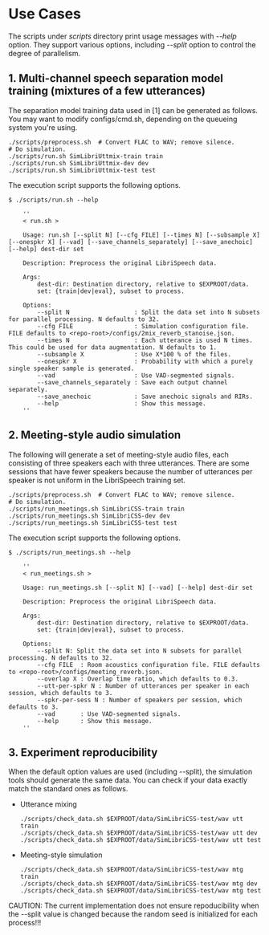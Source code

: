 # Use Cases
The scripts under *scripts* directory print usage messages with *--help* option. They support various options, including *--split* option to control the degree of parallelism.


## 1. Multi-channel speech separation model training (mixtures of a few utterances)

The separation model training data used in [1] can be generated as follows. 
You may want to modify configs/cmd.sh, depending on the queueing system you're using. 
```
./scripts/preprocess.sh  # Convert FLAC to WAV; remove silence. 
# Do simulation. 
./scripts/run.sh SimLibriUttmix-train train
./scripts/run.sh SimLibriUttmix-dev dev
./scripts/run.sh SimLibriUttmix-test test
```

The execution script supports the following options. 
```
$ ./scripts/run.sh --help

    ''
    < run.sh >

    Usage: run.sh [--split N] [--cfg FILE] [--times N] [--subsample X] [--onespkr X] [--vad] [--save_channels_separately] [--save_anechoic] [--help] dest-dir set

    Description: Preprocess the original LibriSpeech data.

    Args:
        dest-dir: Destination directory, relative to $EXPROOT/data.
        set: {train|dev|eval}, subset to process.

    Options:
        --split N                  : Split the data set into N subsets for parallel processing. N defaults to 32.
        --cfg FILE                 : Simulation configuration file. FILE defaults to <repo-root>/configs/2mix_reverb_stanoise.json.
        --times N                  : Each utterance is used N times. This could be used for data augmentation. N defaults to 1.
        --subsample X              : Use X*100 % of the files.
        --onespkr X                : Probability with which a purely single speaker sample is generated.
        --vad                      : Use VAD-segmented signals.
        --save_channels_separately : Save each output channel separately.
        --save_anechoic            : Save anechoic signals and RIRs.
        --help                     : Show this message.
    ''
```

## 2. Meeting-style audio simulation

The following will generate a set of meeting-style audio files, each consisting of three speakers each with three utterances. There are some sessions that have fewer speakers because the number of utterances per speaker is not uniform in the LibriSpeech training set. 
```
./scripts/preprocess.sh  # Convert FLAC to WAV; remove silence. 
# Do simulation.
./scripts/run_meetings.sh SimLibriCSS-train train 
./scripts/run_meetings.sh SimLibriCSS-dev dev 
./scripts/run_meetings.sh SimLibriCSS-test test 
```

The execution script supports the following options. 
```
$ ./scripts/run_meetings.sh --help

    ''
    < run_meetings.sh >

    Usage: run_meetings.sh [--split N] [--vad] [--help] dest-dir set

    Description: Preprocess the original LibriSpeech data.

    Args:
        dest-dir: Destination directory, relative to $EXPROOT/data.
        set: {train|dev|eval}, subset to process.

    Options:
        --split N: Split the data set into N subsets for parallel processing. N defaults to 32.
        --cfg FILE  : Room acoustics configuration file. FILE defaults to <repo-root>/configs/meeting_reverb.json.
        --overlap X : Overlap time ratio, which defaults to 0.3.
        --utt-per-spkr N : Number of utterances per speaker in each session, which defaults to 3.
        --spkr-per-sess N : Number of speakers per session, which defaults to 3.
        --vad       : Use VAD-segmented signals.
        --help      : Show this message.
    ''
```

## 3. Experiment reproducibility

When the default option values are used (including --split), the simulation tools should generate the same data. You can check if your data exactly match the standard ones as follows. 
- Utterance mixing
    ```
    ./scripts/check_data.sh $EXPROOT/data/SimLibriCSS-test/wav utt train
    ./scripts/check_data.sh $EXPROOT/data/SimLibriCSS-test/wav utt dev
    ./scripts/check_data.sh $EXPROOT/data/SimLibriCSS-test/wav utt test
    ```
- Meeting-style simulation
    ```
    ./scripts/check_data.sh $EXPROOT/data/SimLibriCSS-test/wav mtg train
    ./scripts/check_data.sh $EXPROOT/data/SimLibriCSS-test/wav mtg dev
    ./scripts/check_data.sh $EXPROOT/data/SimLibriCSS-test/wav mtg test
    ```

CAUTION: The current implementation does not ensure repoducibility when the --split value is changed because the random seed is initialized for each process!!!



